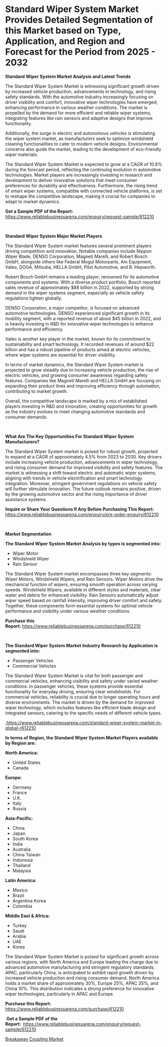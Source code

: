 <p><h1>Standard Wiper System Market Provides Detailed Segmentation of this Market based on Type, Application, and Region and Forecast for the Period from 2025 - 2032</h1></p><p><strong>Standard Wiper System Market Analysis and Latest Trends</strong></p>
<p><p>The Standard Wiper System Market is witnessing significant growth driven by increased vehicle production, advancements in technology, and rising safety standards. With the automotive industry increasingly focusing on driver visibility and comfort, innovative wiper technologies have emerged, enhancing performance in various weather conditions. The market is propelled by the demand for more efficient and reliable wiper systems, integrating features like rain sensors and adaptive designs that improve functionality.</p><p>Additionally, the surge in electric and autonomous vehicles is stimulating the wiper system market, as manufacturers seek to optimize windshield cleaning functionalities to cater to modern vehicle designs. Environmental concerns also guide the market, leading to the development of eco-friendly wiper materials.</p><p>The Standard Wiper System Market is expected to grow at a CAGR of 10.8% during the forecast period, reflecting the continuing evolution in automotive technologies. Market players are increasingly investing in research and development to deliver innovative solutions that meet consumer preferences for durability and effectiveness. Furthermore, the rising trend of smart wiper systems, compatible with connected vehicle platforms, is set to reshape the competitive landscape, making it crucial for companies to adapt to market dynamics.</p></p>
<p><strong>Get a Sample PDF of the Report:&nbsp;</strong> <a href="https://www.reliablebusinessarena.com/enquiry/request-sample/612210?utm_campaign=3013&utm_medium=2&utm_source=Github&utm_content=ia&utm_term=23032025&utm_id=standard-wiper-system">https://www.reliablebusinessarena.com/enquiry/request-sample/612210</a></p>
<p>&nbsp;</p>
<p><strong>Standard Wiper System Major Market Players</strong></p>
<p><p>The Standard Wiper System market features several prominent players driving competition and innovation. Notable companies include Nippon Wiper Blade, DENSO Corporation, Magneti Marelli, and Robert Bosch GmbH, alongside others like Federal Mogul Motorparts, Am Equipment, Valeo, DOGA, Mitsuba, HELLA GmbH, Pilot Automotive, and B. Hepworth.</p><p>Robert Bosch GmbH remains a leading player, renowned for its automotive components and systems. With a diverse product portfolio, Bosch reported sales revenue of approximately $88 billion in 2022, supported by strong demand in the wiper systems segment, especially as vehicle safety regulations tighten globally. </p><p>DENSO Corporation, a major competitor, is focused on advanced automotive technologies. DENSO experienced significant growth in its mobility segment, with a reported revenue of about $45 billion in 2022, and is heavily investing in R&D for innovative wiper technologies to enhance performance and efficiency.</p><p>Valeo is another key player in the market, known for its commitment to sustainability and smart technology. It recorded revenues of around $22 billion and has a robust pipeline of products aimed at electric vehicles, where wiper systems are essential for driver visibility.</p><p>In terms of market dynamics, the Standard Wiper System market is projected to grow steadily due to increasing vehicle production, the rise of electric vehicles, and growing consumer awareness regarding safety features. Companies like Magneti Marelli and HELLA GmbH are focusing on expanding their product lines and improving efficiency through automation, contributing to market growth.</p><p>Overall, the competitive landscape is marked by a mix of established players investing in R&D and innovation, creating opportunities for growth as the industry evolves to meet changing automotive standards and consumer demands.</p></p>
<p>&nbsp;</p>
<p><strong>What Are The Key Opportunities For Standard Wiper System Manufacturers?</strong></p>
<p><p>The Standard Wiper System market is poised for robust growth, projected to expand at a CAGR of approximately 4.5% from 2023 to 2030. Key drivers include increasing vehicle production, advancements in wiper technology, and rising consumer demand for improved visibility and safety features. The market is witnessing a shift toward electric and automatic wiper systems, aligning with trends in vehicle electrification and smart technology integration. Moreover, stringent government regulations on vehicle safety will further stimulate innovation. The future outlook remains positive, driven by the growing automotive sector and the rising importance of driver assistance systems.</p></p>
<p><strong>Inquire or Share Your Questions If Any Before Purchasing This Report:</strong> <a href="https://www.reliablebusinessarena.com/enquiry/pre-order-enquiry/612210?utm_campaign=3013&utm_medium=2&utm_source=Github&utm_content=ia&utm_term=23032025&utm_id=standard-wiper-system">https://www.reliablebusinessarena.com/enquiry/pre-order-enquiry/612210</a></p>
<p>&nbsp;</p>
<p><strong>Market Segmentation</strong></p>
<p><strong>The Standard Wiper System Market Analysis by types is segmented into:</strong></p>
<p><ul><li>Wiper Motor</li><li>Windshield Wiper</li><li>Rain Sensor</li></ul></p>
<p><p>The Standard Wiper System market encompasses three key segments: Wiper Motors, Windshield Wipers, and Rain Sensors. Wiper Motors drive the mechanical function of wipers, ensuring smooth operation across varying speeds. Windshield Wipers, available in different styles and materials, clear water and debris for enhanced visibility. Rain Sensors automatically adjust wiper speed based on rainfall intensity, improving driver comfort and safety. Together, these components form essential systems for optimal vehicle performance and visibility under various weather conditions.</p></p>
<p><strong>Purchase this Report:&nbsp;</strong><a href="https://www.reliablebusinessarena.com/purchase/612210?utm_campaign=3013&utm_medium=2&utm_source=Github&utm_content=ia&utm_term=23032025&utm_id=standard-wiper-system">https://www.reliablebusinessarena.com/purchase/612210</a></p>
<p>&nbsp;</p>
<p><strong>The Standard Wiper System Market Industry Research by Application is segmented into:</strong></p>
<p><ul><li>Passenger Vehicles</li><li>Commercial Vehicles</li></ul></p>
<p><p>The Standard Wiper System Market is vital for both passenger and commercial vehicles, enhancing visibility and safety under varied weather conditions. In passenger vehicles, these systems provide essential functionality for everyday driving, ensuring clear windshields. For commercial vehicles, reliability is crucial due to longer operating hours and diverse environments. The market is driven by the demand for improved wiper technology, which includes features like efficient blade design and integrated sensors, catering to the specific needs of different vehicle types.</p></p>
<p><a href="https://www.reliablebusinessarena.com/standard-wiper-system-market-in-global-r612210?utm_campaign=3013&utm_medium=2&utm_source=Github&utm_content=ia&utm_term=23032025&utm_id=standard-wiper-system">&nbsp;https://www.reliablebusinessarena.com/standard-wiper-system-market-in-global-r612210</a></p>
<p><strong>In terms of Region, the Standard Wiper System Market Players available by Region are:</strong></p>
<p>
    <p> <strong> North America: </strong>
        <ul>
            <li>United States</li>
            <li>Canada</li>
        </ul>
        </p> 
    <p> <strong> Europe: </strong>
        <ul>
            <li>Germany</li>
            <li>France</li>
            <li>U.K.</li>
            <li>Italy</li>
            <li>Russia</li>
        </ul>
        </p> 
    <p> <strong> Asia-Pacific: </strong>
        <ul>
            <li>China</li>
            <li>Japan</li>
            <li>South Korea</li>
            <li>India</li>
            <li>Australia</li>
            <li>China Taiwan</li>
            <li>Indonesia</li>
            <li>Thailand</li>
            <li>Malaysia</li>
        </ul>
        </p> 
    <p> <strong> Latin America: </strong>
        <ul>
            <li>Mexico</li>
            <li>Brazil</li>
            <li>Argentina Korea</li>
            <li>Colombia</li>
        </ul>
        </p> 
    <p> <strong> Middle East & Africa: </strong>
        <ul>
            <li>Turkey</li>
            <li>Saudi</li>
            <li>Arabia</li>
            <li>UAE</li>
            <li>Korea</li>
        </ul>
    </p>
    </p>
<p><p>The Standard Wiper System Market is poised for significant growth across various regions, with North America and Europe leading the charge due to advanced automotive manufacturing and stringent regulatory standards. APAC, particularly China, is anticipated to exhibit rapid growth driven by increased vehicle production and rising consumer demand. North America holds a market share of approximately 30%, Europe 25%, APAC 35%, and China 10%. This distribution indicates a strong preference for innovative wiper technologies, particularly in APAC and Europe.</p></p>
<p><strong>Purchase this Report: </strong><a href="https://www.reliablebusinessarena.com/purchase/612210?utm_campaign=3013&utm_medium=2&utm_source=Github&utm_content=ia&utm_term=23032025&utm_id=standard-wiper-system">https://www.reliablebusinessarena.com/purchase/612210</a></p>
<p>&nbsp;<strong>Get a Sample PDF of the Report:&nbsp;&nbsp;</strong><a href="https://www.reliablebusinessarena.com/enquiry/request-sample/612210?utm_campaign=3013&utm_medium=2&utm_source=Github&utm_content=ia&utm_term=23032025&utm_id=standard-wiper-system">https://www.reliablebusinessarena.com/enquiry/request-sample/612210</a></p>
<p><strong></strong></p>
<p><p><a href="https://github.com/micbotam/Market-Research-Report-List-1/blob/main/breakaway-coupling-market.md?utm_campaign=3013&utm_medium=2&utm_source=Github&utm_content=ia&utm_term=23032025&utm_id=standard-wiper-system">Breakaway Coupling Market</a></p></p>
